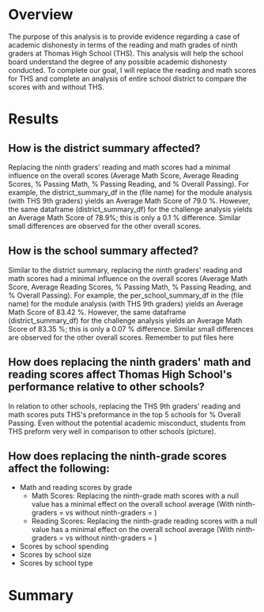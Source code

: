 # Overview

The purpose of this analysis is to provide evidence regarding a case of academic dishonesty in terms of the reading and math grades of ninth graders at Thomas High School (THS). This analysis will help the school board understand the degree of any possible academic dishonesty conducted. To complete our goal, I will replace the reading and math scores for THS and complete an analysis of entire school district to compare the scores with and without THS.

# Results
## How is the district summary affected?
Replacing the ninth graders' reading and math scores had a minimal influence on the overall scores (Average Math Score, Average Reading Scores, % Passing Math, % Passing Reading, and % Overall Passing). For example, the district_summary_df in the (file name) for the module analysis (with THS 9th graders) yields an Average Math Score of 79.0 %. However, the same dataframe (district_summary_df) for the challenge analysis yields an Average Math Score of 78.9%; this is only a 0.1 % difference. Similar small differences are observed for the other overall scores.

## How is the school summary affected?
Similar to the district summary, replacing the ninth graders' reading and math scores had a minimal influence on the overall scores (Average Math Score, Average Reading Scores, % Passing Math, % Passing Reading, and % Overall Passing). For example, the per_school_summary_df in the (file name) for the module analysis (with THS 9th graders) yields an Average Math Score of 83.42 %. However, the same dataframe (district_summary_df) for the challenge analysis yields an Average Math Score of 83.35 %; this is only a 0.07 % difference. Similar small differences are observed for the other overall scores. Remember to put files here

## How does replacing the ninth graders' math and reading scores affect Thomas High School's performance relative to other schools?
In relation to other schools, replacing the THS 9th graders' reading and math scores puts THS's preformance in the top 5 schools for % Overall Passing. Even without the potential academic misconduct, students from THS preform very well in comparison to other schools (picture).

## How does replacing the ninth-grade scores affect the following:

- Math and reading scores by grade
  - Math Scores: Replacing the ninth-grade math scores with a null value has a minimal effect on the overall school average (With ninth-graders = vs without ninth-graders = )
  - Reading Scores: Replacing the ninth-grade reading scores with a null value has a minimal effect on the overall school average (With ninth-graders = vs without ninth-graders = )
- Scores by school spending
- Scores by school size
- Scores by school type

# Summary
